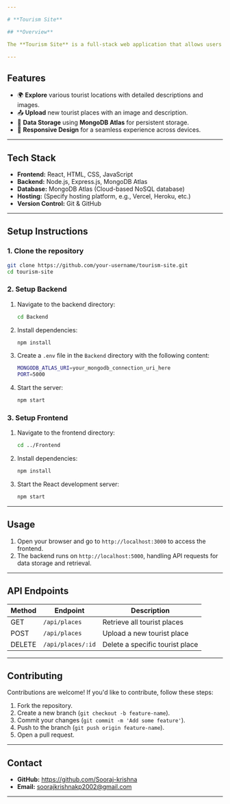 ```yaml
---

# **Tourism Site**

## **Overview**

The **Tourism Site** is a full-stack web application that allows users to explore tourist places, upload their own images with descriptions, and interact with the community by sharing interesting locations. The backend is built using **Node.js** with **MongoDB Atlas**, while the frontend is developed using **React**.

---
```


## **Features**
- 🌍 **Explore** various tourist locations with detailed descriptions and images.
- 📤 **Upload** new tourist places with an image and description.
- 💾 **Data Storage** using **MongoDB Atlas** for persistent storage.
- 🔄 **Responsive Design** for a seamless experience across devices.

---

## **Tech Stack**
- **Frontend:** React, HTML, CSS, JavaScript
- **Backend:** Node.js, Express.js, MongoDB Atlas
- **Database:** MongoDB Atlas (Cloud-based NoSQL database)
- **Hosting:** (Specify hosting platform, e.g., Vercel, Heroku, etc.)
- **Version Control:** Git & GitHub

---

## **Setup Instructions**

### **1. Clone the repository**
```bash
git clone https://github.com/your-username/tourism-site.git
cd tourism-site
```

### **2. Setup Backend**
1. Navigate to the backend directory:
   ```bash
   cd Backend
   ```
2. Install dependencies:
   ```bash
   npm install
   ```
3. Create a `.env` file in the `Backend` directory with the following content:
   ```bash
   MONGODB_ATLAS_URI=your_mongodb_connection_uri_here
   PORT=5000
   ```
4. Start the server:
   ```bash
   npm start
   ```

### **3. Setup Frontend**
1. Navigate to the frontend directory:
   ```bash
   cd ../Frontend
   ```
2. Install dependencies:
   ```bash
   npm install
   ```
3. Start the React development server:
   ```bash
   npm start
   ```

---

## **Usage**
1. Open your browser and go to `http://localhost:3000` to access the frontend.
2. The backend runs on `http://localhost:5000`, handling API requests for data storage and retrieval.

---

## **API Endpoints**

| Method | Endpoint             | Description                       |
|--------|----------------------|-----------------------------------|
| GET    | `/api/places`         | Retrieve all tourist places       |
| POST   | `/api/places`         | Upload a new tourist place        |
| DELETE | `/api/places/:id`     | Delete a specific tourist place   |

---

## **Contributing**

Contributions are welcome! If you'd like to contribute, follow these steps:

1. Fork the repository.
2. Create a new branch (`git checkout -b feature-name`).
3. Commit your changes (`git commit -m 'Add some feature'`).
4. Push to the branch (`git push origin feature-name`).
5. Open a pull request.

---

## **Contact**
- **GitHub:**  https://github.com/Sooraj-krishna
- **Email:** soorajkrishnakp2002@gmail.com

---
